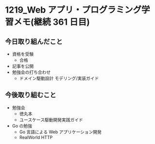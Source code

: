 # 1219_Web アプリ・プログラミング学習メモ(継続 361 日目)

## 今日取り組んだこと

- 資格を受験
  - 合格
- 記事を公開
- 勉強会の打ち合わせ
  - ドメイン駆動設計 モデリング/実装ガイド

## 今後取り組むこと

- 勉強会
  - 徳丸本
  - ユースケース駆動開発実践ガイド
- Go の勉強
  - Go 言語による Web アプリケーション開発
  - RealWorld HTTP
